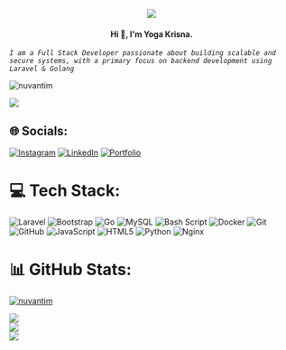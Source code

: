<p align="center">
<img src="https://media.tenor.com/EUmB8iNJmW8AAAAj/tkthao219-bunny.gif"/>
</p>
<h4 align="center">Hi 👋, I'm Yoga Krisna.</h1>

*```I am a Full Stack Developer passionate about building scalable and secure systems, with a primary focus on backend development using Laravel & Golang```*

<p align="left"> <img src="https://komarev.com/ghpvc/?username=nuvantim&label=Profile%20views&color=0e75b6&style=flat" alt="nuvantim" /> </p>

[![](https://visitcount.itsvg.in/api?id=Nuvantim&icon=6&color=7)](https://visitcount.itsvg.in)

## 🌐 Socials:
[![Instagram](https://img.shields.io/badge/Instagram-%23E4405F.svg?logo=Instagram&logoColor=white)](https://www.instagram.com/abdiyoga85)
[![LinkedIn](https://img.shields.io/badge/LinkedIn-%230077B5.svg?logo=linkedin&logoColor=white)](https://www.linkedin.com/in/syeh-abdi-yoga-krisna-720b88303)
[![Portfolio](https://img.shields.io/badge/Portfolio-%23000000.svg?logo=vercel&logoColor=white)](https://nuvantim.github.io/portfolio)

# 💻 Tech Stack:
![Laravel](https://img.shields.io/badge/laravel-%23FF2D20.svg?style=for-the-badge&logo=laravel&logoColor=white) ![Bootstrap](https://img.shields.io/badge/bootstrap-%238511FA.svg?style=for-the-badge&logo=bootstrap&logoColor=white) ![Go](https://img.shields.io/badge/go-%2300ADD8.svg?style=for-the-badge&logo=go&logoColor=white) ![MySQL](https://img.shields.io/badge/mysql-4479A1.svg?style=for-the-badge&logo=mysql&logoColor=white) 
![Bash Script](https://img.shields.io/badge/bash_script-%23121011.svg?style=for-the-badge&logo=gnu-bash&logoColor=white)
![Docker](https://img.shields.io/badge/docker-%230db7ed.svg?style=for-the-badge&logo=docker&logoColor=white) ![Git](https://img.shields.io/badge/git-%23F05033.svg?style=for-the-badge&logo=git&logoColor=white) ![GitHub](https://img.shields.io/badge/github-%23121011.svg?style=for-the-badge&logo=github&logoColor=white) ![JavaScript](https://img.shields.io/badge/javascript-%23323330.svg?style=for-the-badge&logo=javascript&logoColor=%23F7DF1E) ![HTML5](https://img.shields.io/badge/html5-%23E34F26.svg?style=for-the-badge&logo=html5&logoColor=white) ![Python](https://img.shields.io/badge/python-3670A0?style=for-the-badge&logo=python&logoColor=ffdd54) ![Nginx](https://img.shields.io/badge/nginx-%23009639.svg?style=for-the-badge&logo=nginx&logoColor=white)
# 📊 GitHub Stats:
<p align="left"> <a href="https://github.com/ryo-ma/github-profile-trophy"><img src="https://github-profile-trophy.vercel.app/?username=nuvantim" alt="nuvantim" /></a> </p>

![](https://github-readme-stats.vercel.app/api?username=Nuvantim&theme=gotham&hide_border=false&include_all_commits=true&count_private=true)<br/>
![](https://github-readme-streak-stats.herokuapp.com/?user=Nuvantim&theme=gotham&hide_border=false)<br/>
![](https://github-readme-stats.vercel.app/api/top-langs/?username=Nuvantim&theme=gotham&hide_border=false&include_all_commits=true&count_private=true&layout=compact)


